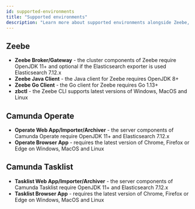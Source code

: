 ```yaml
---
id: supported-environments
title: "Supported environments"
description: "Learn more about supported environments alongside Zeebe, Camunda Operate, and Camunda Tasklist."
---
```




## Zeebe

- **Zeebe Broker/Gateway** - the cluster components of Zeebe require OpenJDK 11+
  and optional if the Elasticsearch exporter is used Elasticsearch 7.12.x
- **Zeebe Java Client** - the Java client for Zeebe requires OpenJDK 8+
- **Zeebe Go Client** - the Go client for Zeebe requires Go 1.13+
- **zbctl** - the Zeebe CLI supports latest versions of Windows, MacOS and Linux

## Camunda Operate

- **Operate Web App/Importer/Archiver** - the server components of Camunda
  Operate require OpenJDK 11+ and Elasticsearch 7.12.x
- **Operate Browser App** - requires the latest version of Chrome, Firefox or
  Edge on Windows, MacOS and Linux
  
## Camunda Tasklist

- **Tasklist Web App/Importer/Archiver** - the server components of Camunda
  Tasklist require OpenJDK 11+ and Elasticsearch 7.12.x
- **Tasklist Browser App** - requires the latest version of Chrome, Firefox or
  Edge on Windows, MacOS and Linux
